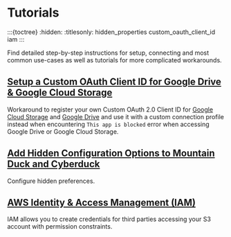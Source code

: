 Tutorials
====

:::{toctree}
:hidden:
:titlesonly:
hidden_properties
custom_oauth_client_id
iam
:::

Find detailed step-by-step instructions for setup, connecting and most common use-cases as well as tutorials for more complicated workarounds.

## [Setup a Custom OAuth Client ID for Google Drive & Google Cloud Storage](custom_oauth_client_id.md)
Workaround to register your own Custom OAuth 2.0 Client ID for [Google Cloud Storage](../protocols/googlecloudstorage.md) and [Google Drive](../protocols/googledrive.md) and use it with a custom connection profile instead when encountering `This app is blocked` error when accessing Google Drive or Google Cloud Storage.

## [Add Hidden Configuration Options to Mountain Duck and Cyberduck](hidden_properties.md)
Configure hidden preferences.

## [AWS Identity & Access Management (IAM)](iam.md)
IAM allows you to create credentials for third parties accessing your S3 account with permission constraints.